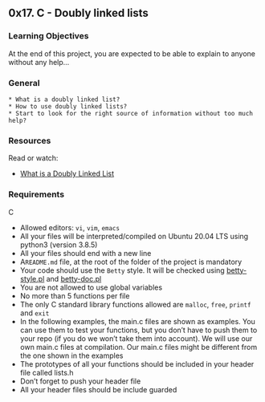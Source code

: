 ## 0x17. C - Doubly linked lists

### Learning Objectives

At the end of this project, you are expected to be able to explain to anyone without any help...

### General
    
	* What is a doubly linked list?
    * How to use doubly linked lists?
    * Start to look for the right source of information without too much help?

### Resources

Read or watch:

* [What is a Doubly Linked List](https://www.youtube.com/watch?v=k0pjD12bzP0)


### Requirements

C

* Allowed editors: `vi`, `vim`, `emacs`
* All your files will be interpreted/compiled on Ubuntu 20.04 LTS using python3 (version 3.8.5)
* All your files should end with a new line
* A`README.md` file, at the root of the folder of the project is mandatory
* Your code should use the `Betty` style. It will be checked using [betty-style.pl](https://github.com/holbertonschool) and [betty-doc.pl](https://github.com/holbertonschool/Betty/blob/master/betty-doc.pl)
* You are not allowed to use global variables
* No more than 5 functions per file
* The only C standard library functions allowed are `malloc`, `free`, `printf` and `exit`
* In the following examples, the main.c files are shown as examples. You can use them to test your functions, but you don’t have to push them to your repo (if you do we won’t take them into account). We will use our own main.c files at compilation. Our main.c files might be different from the one shown in the examples
* The prototypes of all your functions should be included in your header file called lists.h
* Don’t forget to push your header file
* All your header files should be include guarded

